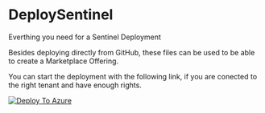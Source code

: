 # DeploySentinel
Everthing you need for a Sentinel Deployment

Besides deploying directly from GitHub, these files can be used to be able to create a Marketplace Offering.

You can start the deployment with the following link, if you are conected to the right tenant and have enough rights.


[![Deploy To Azure](https://aka.ms/deploytoazurebutton)](https://portal.azure.com/#create/Microsoft.Template/uri/https%3A%2F%2Fraw.githubusercontent.com%2FbaseVISION%2FSentinel_Deployment%2Fmain%2Fdeployment%2FmainTemplate.json/createUIDefinitionUri/https%3A%2F%2Fraw.githubusercontent.com%2FbaseVISION%2FSentinel_Deployment%2Fmain%2Fdeployment%2FCreateUiDefinition.json)
